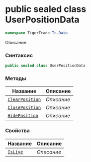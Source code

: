 
# public sealed class UserPositionData
```csharp
namespace TigerTrade.Tc.Data
```



Описание

### Синтаксис
```csharp
public sealed class UserPositionData
```


### Методы
| Название | Описание |
| --- | --- |
| [`ClearPosition`](./UserPositionData.cs/Методы/ClearPosition.md) | *Описание* |
| [`ClosePosition`](./UserPositionData.cs/Методы/ClosePosition.md) | *Описание* |
| [`HidePosition`](./UserPositionData.cs/Методы/HidePosition.md) | *Описание* |

### Свойства
| Название | Описание |
| --- | --- |
| [`IsLive`](./UserPositionData.cs/Свойства/IsLive.md) | *Описание* |




